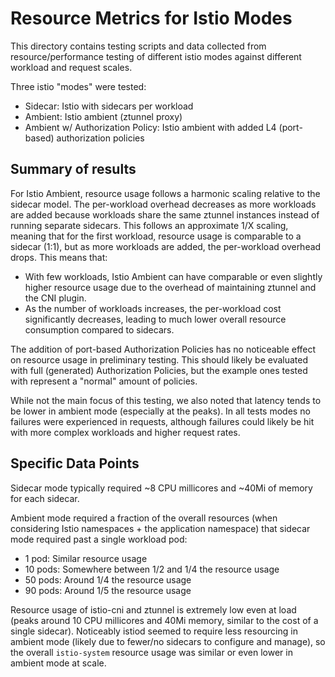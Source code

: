 # Resource Metrics for Istio Modes

This directory contains testing scripts and data collected from resource/performance testing of different istio modes against different workload and request scales.

Three istio "modes" were tested:
- Sidecar: Istio with sidecars per workload
- Ambient: Istio ambient (ztunnel proxy)
- Ambient w/ Authorization Policy: Istio ambient with added L4 (port-based) authorization policies

## Summary of results

For Istio Ambient, resource usage follows a harmonic scaling relative to the sidecar model. The per-workload overhead decreases as more workloads are added because workloads share the same ztunnel instances instead of running separate sidecars. This follows an approximate 1/X scaling, meaning that for the first workload, resource usage is comparable to a sidecar (1:1), but as more workloads are added, the per-workload overhead drops.
This means that:
- With few workloads, Istio Ambient can have comparable or even slightly higher resource usage due to the overhead of maintaining ztunnel and the CNI plugin.
- As the number of workloads increases, the per-workload cost significantly decreases, leading to much lower overall resource consumption compared to sidecars.

The addition of port-based Authorization Policies has no noticeable effect on resource usage in preliminary testing. This should likely be evaluated with full (generated) Authorization Policies, but the example ones tested with represent a "normal" amount of policies.

While not the main focus of this testing, we also noted that latency tends to be lower in ambient mode (especially at the peaks). In all tests modes no failures were experienced in requests, although failures could likely be hit with more complex workloads and higher request rates.

## Specific Data Points

Sidecar mode typically required ~8 CPU millicores and ~40Mi of memory for each sidecar.

Ambient mode required a fraction of the overall resources (when considering Istio namespaces + the application namespace) that sidecar mode required past a single workload pod:
- 1 pod: Similar resource usage
- 10 pods: Somewhere between 1/2 and 1/4 the resource usage
- 50 pods: Around 1/4 the resource usage
- 90 pods: Around 1/5 the resource usage

Resource usage of istio-cni and ztunnel is extremely low even at load (peaks around 10 CPU millicores and 40Mi memory, similar to the cost of a single sidecar). Noticeably istiod seemed to require less resourcing in ambient mode (likely due to fewer/no sidecars to configure and manage), so the overall `istio-system` resource usage was similar or even lower in ambient mode at scale.
